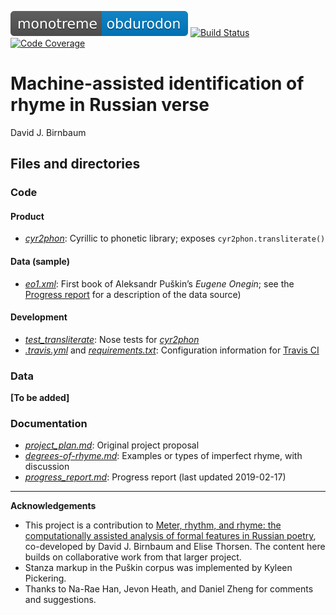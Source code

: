 [![Obdurodon](images/monotreme-obdurodon-blue.svg)](http://www.obdurodon.org)
[![Build Status](https://travis-ci.com/Data-Science-for-Linguists-2019/russian_rhyme.svg?branch=master)](https://travis-ci.com/Data-Science-for-Linguists-2019/russian_rhyme)
[![Code Coverage](https://codecov.io/gh/Data-Science-for-Linguists-2019/russian_rhyme/branch/master/graph/badge.svg)](https://codecov.io/gh/Data-Science-for-Linguists-2019/russian_rhyme)

# Machine-assisted identification of rhyme in Russian verse

David J. Birnbaum  

## Files and directories

### Code

#### Product

* [*cyr2phon*](cyr2phon/cyr2phon.py): Cyrillic to phonetic library; exposes `cyr2phon.transliterate()`

#### Data (sample)

* [*eo1.xml*](data_samples/eo1.xml): First book of Aleksandr Puškin’s *Eugene Onegin*; see the [Progress report](progress_report.md#about-the-corpus) for a description of the data source)

#### Development

* [*test_transliterate*](cyr2phon/tests/test_transliterate.py): Nose tests for [_cyr2phon_](cyr2phon/cyr2phon.py)
* [*.travis.yml*](.travis.yml) and [*requirements.txt*](requirements.txt): Configuration information for [Travis CI](https://docs.travis-ci.com/user/tutorial/)

### Data

**[To be added]**

### Documentation

* [*project_plan.md*](project_plan.md): Original project proposal
* [*degrees-of-rhyme.md*](degrees-of-rhyme.md): Examples or types of imperfect rhyme, with discussion
* [*progress_report.md*](progress_report.md): Progress report (last updated 2019-02-17)

____

**Acknowledgements**

* This project is a contribution to [Meter, rhythm, and rhyme: the computationally assisted analysis of formal features in Russian poetry](http://poetry.obdurodon.org/), co-developed by David J. Birnbaum and Elise Thorsen. The content here builds on collaborative work from that larger project. 
* Stanza markup in the Puškin corpus was implemented by Kyleen Pickering. 
* Thanks to Na-Rae Han, Jevon Heath, and Daniel Zheng for comments and suggestions.

